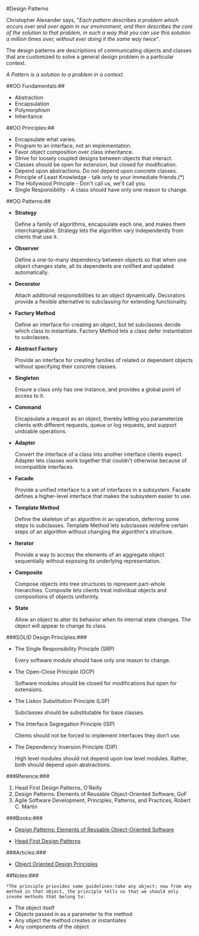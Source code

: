 #Design Patterns

Christopher Alexander says, "*Each pattern describes a problem which occurs over and over again in our environment, and then describes the core of the solution to that problem, in such a way that you can use this solution a million times over, without ever doing it the same way twice*".

The design patterns  are descriptions of communicating objects and classes that are customized to solve
a general design problem in a particular context.

*A Pattern is a solution to a problem in a context.*

##OO Fundamentals:##

- Abstraction
- Encapsulation
- Polymorphism
- Inheritance

##OO Principles:##

- Encapsulate what varies.
- Program to an interface, not an implementation.
- Favor object composition over class inheritance.
- Strive for loosely coupled designs between objects that interact.
- Classes should be open for extension, but closed for modification.
- Depend upon abstractions. Do not depend upon concrete classes.
- Principle of Least Knowledge - talk only to your immediate friends.(*)
- The Hollywood Principle - Don't call us, we'll call you.
- Single Responsibility - A class should have only one reason to change.

##OO Patterns:##

- **Strategy**

	Define a family of algorithms, encapsulate each one, and makes them interchangeable. 
	Strategy lets the algorithm vary independently from clients that use it.

- **Observer**

	Define a one-to-many dependency between objects so that when one object changes state,
	 all its dependents are notified and updated automatically. 

- **Decorator**

	Attach additional responsibilities to an object dynamically. 
	Decorators provide a flexible alternative to subclassing for extending functionality. 

- **Factory Method**
	
	Define an interface for creating an object, but let subclasses decide which class to instantiate. Factory Method lets a class defer instantiation to subclasses.

- **Abstract Factory**
	
	Provide an interface for creating families of related or dependent objects without specifying their concrete classes.
	
- **Singleton**

	Ensure a class only has one instance, and provides a global point of access to it.

- **Command**

	Encapsulate a request as an object, thereby letting you parameterize clients with different requests, queue or log requests, and support undoable operations.
	
- **Adapter**

	Convert the interface of a class into another interface clients expect. Adapter lets classes work together that couldn't otherwise because of incompatible interfaces.

- **Facade**

	Provide a unified interface to a set of interfaces in a subsystem. Facade defines a higher-level interface that makes the subsystem easier to use.	
	
- **Template Method**

	Define the skeleton of an algorithm in an operation, deferring some steps to subclasses. Template Method lets subclasses redefine certain steps of an algorithm without changing the algorithm's structure.
	
- **Iterator**

	Provide a way to access the elements of an aggregate object sequentially without exposing its underlying representation.
	
- **Composite**

	Compose objects into tree structures to represent part-whole hierarchies. Composite lets clients treat individual objects and compositions of objects uniformly.
	
- **State**
	
	Allow an object to alter its behavior when its internal state changes. The object will appear to change its class.
		
###SOLID Design Principles:###

- The Single Responsibility Principle (SRP)

	Every software module should have only one reason to change.
	
- The Open-Close Principle (OCP)

	Software modules should be closed for modifications but open for extensions.
	
- The Liskov Substitution Principle (LSP)

	Subclasses should be substitutable for base classes.
	
- The Interface Segregation Principle (ISP)

	Clients should not be forced to implement interfaces they don’t use.
	
- The Dependency Inversion Principle  (DIP)

	High level modules should not depend upon low level modules. Rather, both should depend upon abstractions.


###Rference:###

1. Head First Design Patterns, O'Reilly 
2. Design Patterns: Elements of Reusable Object-Oriented Software, GoF 
3. Agile Software Development, Principles, Patterns, and Practices, Robert C. Martin 

###Books:###

- [Design Patterns: Elements of Reusable Object-Oriented Software](http://www.uml.org.cn/c++/pdf/DesignPatterns.pdf)

- [Head First Design Patterns](http://it-ebooks.info/book/3213/)

###Articles:###

- [Object Oriented Design Principles](http://www.codeproject.com/Articles/567768/Object-Oriented-Design-Principles)

##Notes:###

	*The principle priovides some guidelines:take any object; now from any method in that object, the principle tells us that we should only invoke methods that belong to:
* The object itself
* Objects passed in as a parameter to the method
* Any object the method creates or instantiates
* Any components of the object
